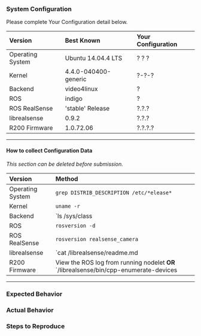 ### System Configuration
Please complete Your Configuration detail below.

| Version          | Best Known           | Your Configuration   |
|:---------------- |:---------------------|:---------------------|
| Operating System | Ubuntu 14.04.4 LTS   | ? ? ?                |
| Kernel           | 4.4.0-040400-generic | ?-?-?                |
| Backend          | video4linux          | ?                    |
| ROS              | indigo               | ?                    |
| ROS RealSense    | 'stable' Release     | ?.?.?                |
| librealsense     | 0.9.2                | ?.?.?                |
| R200 Firmware    | 1.0.72.06            | ?.?.?.?              |

---
#### How to collect Configuration Data
*This section can be deleted before submission.*

| Version          | Method |
|:---------------- |:------------ |
| Operating System | `grep DISTRIB_DESCRIPTION /etc/*elease*` |
| Kernel           | `uname -r` |
| Backend          | `ls /sys/class | grep video4linux` |
| ROS              | `rosversion -d` |
| ROS RealSense    | `rosversion realsense_camera` |
| librealsense     | `cat <path to librealsense>/librealsense/readme.md | grep release-image | awk -F- '{print $3}'` |
| R200 Firmware    | View the ROS log from running nodelet **OR** `<path to librealsense>/librealsense/bin/cpp-enumerate-devices | grep -i firmware` |

---


### Expected Behavior


### Actual Behavior


### Steps to Reproduce



